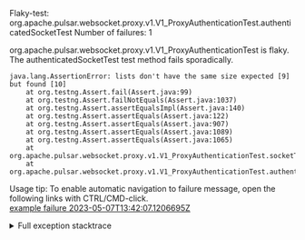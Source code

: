         
Flaky-test: org.apache.pulsar.websocket.proxy.v1.V1_ProxyAuthenticationTest.authenticatedSocketTest
Number of failures: 1

org.apache.pulsar.websocket.proxy.v1.V1_ProxyAuthenticationTest is flaky. The authenticatedSocketTest test method fails sporadically.

```
java.lang.AssertionError: lists don't have the same size expected [9] but found [10]
	at org.testng.Assert.fail(Assert.java:99)
	at org.testng.Assert.failNotEquals(Assert.java:1037)
	at org.testng.Assert.assertEqualsImpl(Assert.java:140)
	at org.testng.Assert.assertEquals(Assert.java:122)
	at org.testng.Assert.assertEquals(Assert.java:907)
	at org.testng.Assert.assertEquals(Assert.java:1089)
	at org.testng.Assert.assertEquals(Assert.java:1065)
	at org.apache.pulsar.websocket.proxy.v1.V1_ProxyAuthenticationTest.socketTest(V1_ProxyAuthenticationTest.java:154)
	at org.apache.pulsar.websocket.proxy.v1.V1_ProxyAuthenticationTest.authenticatedSocketTest(V1_ProxyAuthenticationTest.java:159)
```

Usage tip: To enable automatic navigation to failure message, open the following links with CTRL/CMD-click.  
[example failure 2023-05-07T13:42:07.1206695Z](https://github.com/apache/pulsar/actions/runs/4907231741/jobs/8762230223#step:9:1571)  


<details>
<summary>Full exception stacktrace</summary>
<code><pre>
java.lang.AssertionError: lists don't have the same size expected [9] but found [10]
	at org.testng.Assert.fail(Assert.java:99)
	at org.testng.Assert.failNotEquals(Assert.java:1037)
	at org.testng.Assert.assertEqualsImpl(Assert.java:140)
	at org.testng.Assert.assertEquals(Assert.java:122)
	at org.testng.Assert.assertEquals(Assert.java:907)
	at org.testng.Assert.assertEquals(Assert.java:1089)
	at org.testng.Assert.assertEquals(Assert.java:1065)
	at org.apache.pulsar.websocket.proxy.v1.V1_ProxyAuthenticationTest.socketTest(V1_ProxyAuthenticationTest.java:154)
	at org.apache.pulsar.websocket.proxy.v1.V1_ProxyAuthenticationTest.authenticatedSocketTest(V1_ProxyAuthenticationTest.java:159)
	at java.base/jdk.internal.reflect.NativeMethodAccessorImpl.invoke0(Native Method)
	at java.base/jdk.internal.reflect.NativeMethodAccessorImpl.invoke(NativeMethodAccessorImpl.java:62)
	at java.base/jdk.internal.reflect.DelegatingMethodAccessorImpl.invoke(DelegatingMethodAccessorImpl.java:43)
	at java.base/java.lang.reflect.Method.invoke(Method.java:566)
	at org.testng.internal.MethodInvocationHelper.invokeMethod(MethodInvocationHelper.java:132)
	at org.testng.internal.InvokeMethodRunnable.runOne(InvokeMethodRunnable.java:45)
	at org.testng.internal.InvokeMethodRunnable.call(InvokeMethodRunnable.java:73)
	at org.testng.internal.InvokeMethodRunnable.call(InvokeMethodRunnable.java:11)
	at java.base/java.util.concurrent.FutureTask.run(FutureTask.java:264)
	at java.base/java.util.concurrent.ThreadPoolExecutor.runWorker(ThreadPoolExecutor.java:1128)
	at java.base/java.util.concurrent.ThreadPoolExecutor$Worker.run(ThreadPoolExecutor.java:628)
	at java.base/java.lang.Thread.run(Thread.java:829)

</pre></code>
</details>

